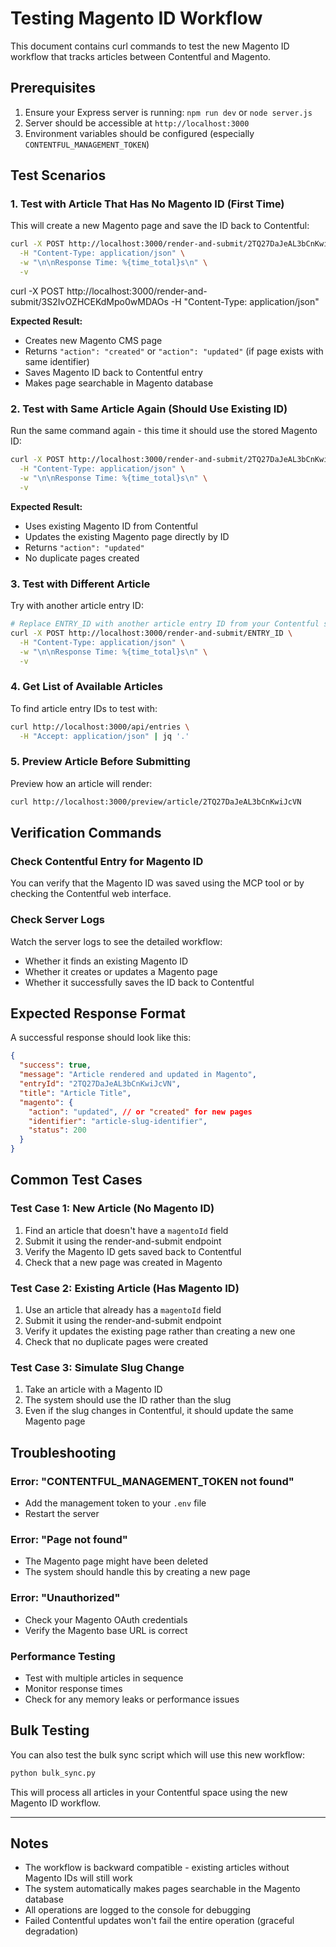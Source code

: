 # Testing Magento ID Workflow

This document contains curl commands to test the new Magento ID workflow that tracks articles between Contentful and Magento.

## Prerequisites

1. Ensure your Express server is running: `npm run dev` or `node server.js`
2. Server should be accessible at `http://localhost:3000`
3. Environment variables should be configured (especially `CONTENTFUL_MANAGEMENT_TOKEN`)

## Test Scenarios

### 1. Test with Article That Has No Magento ID (First Time)

This will create a new Magento page and save the ID back to Contentful:

```bash
curl -X POST http://localhost:3000/render-and-submit/2TQ27DaJeAL3bCnKwiJcVN \
  -H "Content-Type: application/json" \
  -w "\n\nResponse Time: %{time_total}s\n" \
  -v
```

curl -X POST http://localhost:3000/render-and-submit/3S2IvOZHCEKdMpo0wMDAOs -H "Content-Type: application/json"

**Expected Result:**

- Creates new Magento CMS page
- Returns `"action": "created"` or `"action": "updated"` (if page exists with same identifier)
- Saves Magento ID back to Contentful entry
- Makes page searchable in Magento database

### 2. Test with Same Article Again (Should Use Existing ID)

Run the same command again - this time it should use the stored Magento ID:

```bash
curl -X POST http://localhost:3000/render-and-submit/2TQ27DaJeAL3bCnKwiJcVN \
  -H "Content-Type: application/json" \
  -w "\n\nResponse Time: %{time_total}s\n" \
  -v
```

**Expected Result:**

- Uses existing Magento ID from Contentful
- Updates the existing Magento page directly by ID
- Returns `"action": "updated"`
- No duplicate pages created

### 3. Test with Different Article

Try with another article entry ID:

```bash
# Replace ENTRY_ID with another article entry ID from your Contentful space
curl -X POST http://localhost:3000/render-and-submit/ENTRY_ID \
  -H "Content-Type: application/json" \
  -w "\n\nResponse Time: %{time_total}s\n" \
  -v
```

### 4. Get List of Available Articles

To find article entry IDs to test with:

```bash
curl http://localhost:3000/api/entries \
  -H "Accept: application/json" | jq '.'
```

### 5. Preview Article Before Submitting

Preview how an article will render:

```bash
curl http://localhost:3000/preview/article/2TQ27DaJeAL3bCnKwiJcVN
```

## Verification Commands

### Check Contentful Entry for Magento ID

You can verify that the Magento ID was saved using the MCP tool or by checking the Contentful web interface.

### Check Server Logs

Watch the server logs to see the detailed workflow:

- Whether it finds an existing Magento ID
- Whether it creates or updates a Magento page
- Whether it successfully saves the ID back to Contentful

## Expected Response Format

A successful response should look like this:

```json
{
  "success": true,
  "message": "Article rendered and updated in Magento",
  "entryId": "2TQ27DaJeAL3bCnKwiJcVN",
  "title": "Article Title",
  "magento": {
    "action": "updated", // or "created" for new pages
    "identifier": "article-slug-identifier",
    "status": 200
  }
}
```

## Common Test Cases

### Test Case 1: New Article (No Magento ID)

1. Find an article that doesn't have a `magentoId` field
2. Submit it using the render-and-submit endpoint
3. Verify the Magento ID gets saved back to Contentful
4. Check that a new page was created in Magento

### Test Case 2: Existing Article (Has Magento ID)

1. Use an article that already has a `magentoId` field
2. Submit it using the render-and-submit endpoint
3. Verify it updates the existing page rather than creating a new one
4. Check that no duplicate pages were created

### Test Case 3: Simulate Slug Change

1. Take an article with a Magento ID
2. The system should use the ID rather than the slug
3. Even if the slug changes in Contentful, it should update the same Magento page

## Troubleshooting

### Error: "CONTENTFUL_MANAGEMENT_TOKEN not found"

- Add the management token to your `.env` file
- Restart the server

### Error: "Page not found"

- The Magento page might have been deleted
- The system should handle this by creating a new page

### Error: "Unauthorized"

- Check your Magento OAuth credentials
- Verify the Magento base URL is correct

### Performance Testing

- Test with multiple articles in sequence
- Monitor response times
- Check for any memory leaks or performance issues

## Bulk Testing

You can also test the bulk sync script which will use this new workflow:

```bash
python bulk_sync.py
```

This will process all articles in your Contentful space using the new Magento ID workflow.

---

## Notes

- The workflow is backward compatible - existing articles without Magento IDs will still work
- The system automatically makes pages searchable in the Magento database
- All operations are logged to the console for debugging
- Failed Contentful updates won't fail the entire operation (graceful degradation)

